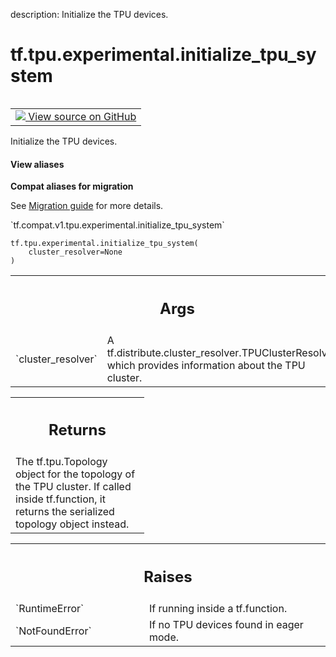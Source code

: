 description: Initialize the TPU devices.

<div itemscope itemtype="http://developers.google.com/ReferenceObject">
<meta itemprop="name" content="tf.tpu.experimental.initialize_tpu_system" />
<meta itemprop="path" content="Stable" />
</div>

# tf.tpu.experimental.initialize_tpu_system

<!-- Insert buttons and diff -->

<table class="tfo-notebook-buttons tfo-api nocontent" align="left">
<td>
  <a target="_blank" href="https://github.com/tensorflow/tensorflow/blob/r2.4/tensorflow/python/tpu/tpu_strategy_util.py#L40-L137">
    <img src="https://www.tensorflow.org/images/GitHub-Mark-32px.png" />
    View source on GitHub
  </a>
</td>
</table>



Initialize the TPU devices.

<section class="expandable">
  <h4 class="showalways">View aliases</h4>
  <p>
<b>Compat aliases for migration</b>
<p>See
<a href="https://www.tensorflow.org/guide/migrate">Migration guide</a> for
more details.</p>
<p>`tf.compat.v1.tpu.experimental.initialize_tpu_system`</p>
</p>
</section>

<pre class="devsite-click-to-copy prettyprint lang-py tfo-signature-link">
<code>tf.tpu.experimental.initialize_tpu_system(
    cluster_resolver=None
)
</code></pre>



<!-- Placeholder for "Used in" -->


<!-- Tabular view -->
 <table class="responsive fixed orange">
<colgroup><col width="214px"><col></colgroup>
<tr><th colspan="2"><h2 class="add-link">Args</h2></th></tr>

<tr>
<td>
`cluster_resolver`
</td>
<td>
A tf.distribute.cluster_resolver.TPUClusterResolver,
which provides information about the TPU cluster.
</td>
</tr>
</table>



<!-- Tabular view -->
 <table class="responsive fixed orange">
<colgroup><col width="214px"><col></colgroup>
<tr><th colspan="2"><h2 class="add-link">Returns</h2></th></tr>
<tr class="alt">
<td colspan="2">
The tf.tpu.Topology object for the topology of the TPU cluster. If called
inside tf.function, it returns the serialized topology object instead.
</td>
</tr>

</table>



<!-- Tabular view -->
 <table class="responsive fixed orange">
<colgroup><col width="214px"><col></colgroup>
<tr><th colspan="2"><h2 class="add-link">Raises</h2></th></tr>

<tr>
<td>
`RuntimeError`
</td>
<td>
If running inside a tf.function.
</td>
</tr><tr>
<td>
`NotFoundError`
</td>
<td>
If no TPU devices found in eager mode.
</td>
</tr>
</table>

